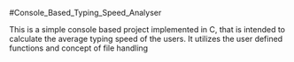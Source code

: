 #Console_Based_Typing_Speed_Analyser

This is a simple console based project implemented in C, that is intended to calculate the average typing speed of the users. It  utilizes the user defined functions and concept of file handling 
